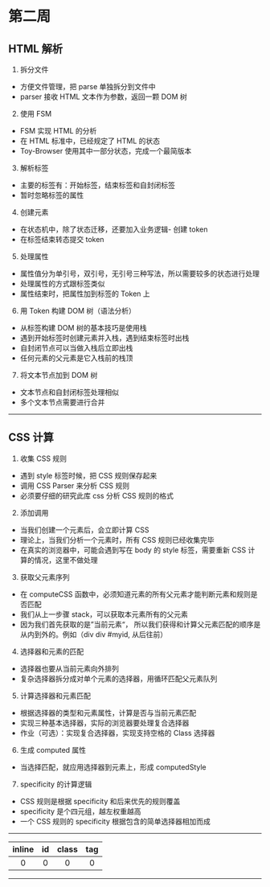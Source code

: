 # 第二周

## HTML 解析

1. 拆分文件

- 方便文件管理，把 parse 单独拆分到文件中
- parser 接收 HTML 文本作为参数，返回一颗 DOM 树

2. 使用 FSM

- FSM 实现 HTML 的分析
- 在 HTML 标准中，已经规定了 HTML 的状态
- Toy-Browser 使用其中一部分状态，完成一个最简版本

3. 解析标签

- 主要的标签有：开始标签，结束标签和自封闭标签
- 暂时忽略标签的属性

4. 创建元素

- 在状态机中，除了状态迁移，还要加入业务逻辑- 创建 token
- 在标签结束转态提交 token

5. 处理属性

- 属性值分为单引号，双引号，无引号三种写法，所以需要较多的状态进行处理
- 处理属性的方式跟标签类似
- 属性结束时，把属性加到标签的 Token 上

6. 用 Token 构建 DOM 树（语法分析）

- 从标签构建 DOM 树的基本技巧是使用栈
- 遇到开始标签时创建元素并入栈，遇到结束标签时出栈
- 自封闭节点可以当做入栈后立即出栈
- 任何元素的父元素是它入栈前的栈顶

7. 将文本节点加到 DOM 树

- 文本节点和自封闭标签处理相似
- 多个文本节点需要进行合并

---

## CSS 计算

1. 收集 CSS 规则

- 遇到 style 标签时候，把 CSS 规则保存起来
- 调用 CSS Parser 来分析 CSS 规则
- 必须要仔细的研究此库 css 分析 CSS 规则的格式

2. 添加调用

- 当我们创建一个元素后，会立即计算 CSS
- 理论上，当我们分析一个元素时，所有 CSS 规则已经收集完毕
- 在真实的浏览器中，可能会遇到写在 body 的 style 标签，需要重新 CSS 计算的情况，这里不做处理

3. 获取父元素序列

- 在 computeCSS 函数中，必须知道元素的所有父元素才能判断元素和规则是否匹配
- 我们从上一步骤 stack，可以获取本元素所有的父元素
- 因为我们首先获取的是”当前元素“， 所以我们获得和计算父元素匹配的顺序是从内到外的。例如（div div #myid, 从后往前）

4. 选择器和元素的匹配

- 选择器也要从当前元素向外排列
- 复杂选择器拆分成对单个元素的选择器，用循环匹配父元素队列

5. 计算选择器和元素匹配

- 根据选择器的类型和元素属性，计算是否与当前元素匹配
- 实现三种基本选择器，实际的浏览器要处理复合选择器
- 作业（可选）：实现复合选择器，实现支持空格的 Class 选择器

6. 生成 computed 属性

- 当选择匹配，就应用选择器到元素上，形成 computedStyle

7. specificity 的计算逻辑

- CSS 规则是根据 specificity 和后来优先的规则覆盖
- specificity 是个四元组，越左权重越高
- 一个 CSS 规则的 specificity 根据包含的简单选择器相加而成

---

| inline | id  | class | tag |
| :----: | :-: | :---: | :-: |
|   0    |  0  |   0   |  0  |

---
